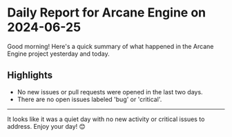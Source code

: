 # Daily Report for Arcane Engine on 2024-06-25

Good morning! Here's a quick summary of what happened in the Arcane Engine project yesterday and today.

## Highlights
- No new issues or pull requests were opened in the last two days.
- There are no open issues labeled 'bug' or 'critical'.

---

It looks like it was a quiet day with no new activity or critical issues to address. Enjoy your day! 😊